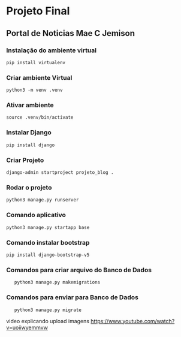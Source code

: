 # Projeto Final 
## Portal de Noticias Mae C Jemison

### Instalação do ambiente virtual
 ```
 pip install virtualenv

 ```

### Criar ambiente Virtual

```
python3 -m venv .venv

```

### Ativar ambiente 
```
source .venv/bin/activate

```
### Instalar Django

```
pip install django

```

### Criar Projeto
```
django-admin startproject projeto_blog .

```

### Rodar o projeto
```
python3 manage.py runserver

```
### Comando aplicativo
```
python3 manage.py startapp base

```


### Comando instalar bootstrap
``` 
pip install django-bootstrap-v5

```


### Comandos para criar arquivo do Banco de Dados
 ```
    python3 manage.py makemigrations
 ```

### Comandos para enviar para  Banco de Dados
 ```
    python3 manage.py migrate
 ```

video explicando upload imagens
https://www.youtube.com/watch?v=uoiiwyemmvw